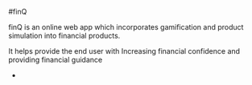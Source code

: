 #finQ
 
finQ is an online web app which incorporates gamification and product simulation into financial products.

It helps provide the end user with Increasing financial confidence and providing financial guidance

+